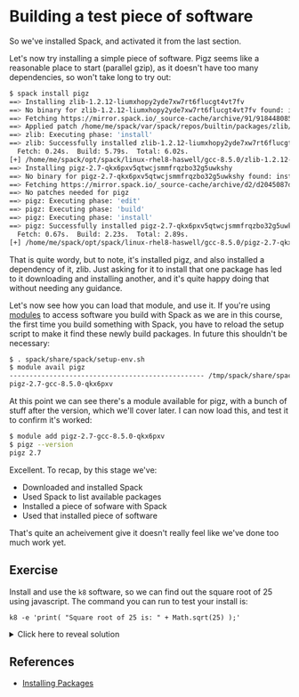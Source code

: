 # Building a test piece of software

So we've installed Spack, and activated it from the last section.

Let's now try installing a simple piece of software.  Pigz seems like a
reasonable place to start (parallel gzip), as it doesn't have too many
dependencies, so won't take long to try out:

```bash
$ spack install pigz
==> Installing zlib-1.2.12-liumxhopy2yde7xw7rt6flucgt4vt7fv
==> No binary for zlib-1.2.12-liumxhopy2yde7xw7rt6flucgt4vt7fv found: installing from source
==> Fetching https://mirror.spack.io/_source-cache/archive/91/91844808532e5ce316b3c010929493c0244f3d37593afd6de04f71821d5136d9.tar.gz
==> Applied patch /home/me/spack/var/spack/repos/builtin/packages/zlib/configure-cc.patch
==> zlib: Executing phase: 'install'
==> zlib: Successfully installed zlib-1.2.12-liumxhopy2yde7xw7rt6flucgt4vt7fv
  Fetch: 0.24s.  Build: 5.79s.  Total: 6.02s.
[+] /home/me/spack/opt/spack/linux-rhel8-haswell/gcc-8.5.0/zlib-1.2.12-liumxhopy2yde7xw7rt6flucgt4vt7fv
==> Installing pigz-2.7-qkx6pxv5qtwcjsmmfrqzbo32g5uwkshy
==> No binary for pigz-2.7-qkx6pxv5qtwcjsmmfrqzbo32g5uwkshy found: installing from source
==> Fetching https://mirror.spack.io/_source-cache/archive/d2/d2045087dae5e9482158f1f1c0f21c7d3de6f7cdc7cc5848bdabda544e69aa58.tar.gz
==> No patches needed for pigz
==> pigz: Executing phase: 'edit'
==> pigz: Executing phase: 'build'
==> pigz: Executing phase: 'install'
==> pigz: Successfully installed pigz-2.7-qkx6pxv5qtwcjsmmfrqzbo32g5uwkshy
  Fetch: 0.67s.  Build: 2.23s.  Total: 2.89s.
[+] /home/me/spack/opt/spack/linux-rhel8-haswell/gcc-8.5.0/pigz-2.7-qkx6pxv5qtwcjsmmfrqzbo32g5uwkshy
```

That is quite wordy, but to note, it's installed pigz, and also installed a
dependency of it, zlib.  Just asking for it to install that one package has led
to it downloading and installing another, and it's quite happy doing that
without needing any guidance.

Let's now see how you can load that module, and use it.  If you're using
[modules](https://modules.readthedocs.io/en/latest/) to access software you
build with Spack as we are in this course, the first time you build something
with Spack, you have to reload the setup script to make it find these newly
build packages.  In future this shouldn't be necessary:

```bash
$ . spack/share/spack/setup-env.sh
$ module avail pigz
------------------------------------------------- /tmp/spack/share/spack/modules/linux-rhel8-haswell --------------------------------------------------
pigz-2.7-gcc-8.5.0-qkx6pxv
```

At this point we can see there's a module available for pigz, with a bunch of
stuff after the version, which we'll cover later.  I can now load this, and
test it to confirm it's worked:

```bash
$ module add pigz-2.7-gcc-8.5.0-qkx6pxv
$ pigz --version
pigz 2.7
```

Excellent.  To recap, by this stage we've:

- Downloaded and installed Spack
- Used Spack to list available packages
- Installed a piece of sofware with Spack
- Used that installed piece of software

That's quite an acheivement give it doesn't really feel like we've done too
much work yet.

## Exercise

Install and use the `k8` software, so we can find out the square root of 25
using javascript.  The command you can run to test your install is:

```
k8 -e 'print( "Square root of 25 is: " + Math.sqrt(25) );'
```

<details>
<summary>Click here to reveal solution</summary>

### Solution

- Install k8

   ```
   spack install k8
   ```

- Find the name of the module

   ```
   $ module avail k8
   ---------- /home/me/spack/share/spack/modules/linux-rhel8-haswell -----------
   k8-0.2.4-gcc-8.5.0-vdryjow
   ```

- Load the module

   ```
   module add k8-0.2.4-gcc-8.5.0-vdryjow
   ```

- Test the software

   ```
   $ k8 -e 'print( "Square root of 25 is: " + Math.sqrt(25) );'
   Square root of 25 is: 5
   ```

</details>

## References

- [Installing Packages](https://spack-tutorial.readthedocs.io/en/latest/tutorial_basics.html#installing-packages)
